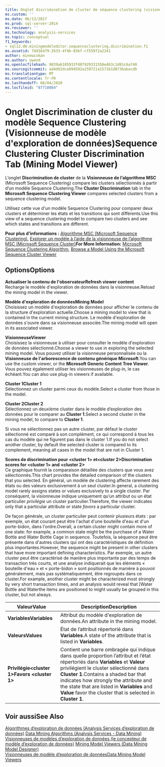 ```yaml
---
title: Onglet discrimination de cluster de séquence clustering (visionneuse de modèle d’exploration de données) | Microsoft Docs
ms.custom: ''
ms.date: 06/13/2017
ms.prod: sql-server-2014
ms.reviewer: ''
ms.technology: analysis-services
ms.topic: conceptual
f1_keywords:
- sql12.dm.miningmodeleditor.sequenceclustering.discrimination.f1
ms.assetid: 7dd16479-2633-4f4b-83bf-cf55972a2241
author: minewiskan
ms.author: owend
ms.openlocfilehash: 9839a6185933fd87929331558ed63c1d81c6a748
ms.sourcegitcommit: ad4d92dce894592a259721a1571b1d8736abacdb
ms.translationtype: MT
ms.contentlocale: fr-FR
ms.lasthandoff: 08/04/2020
ms.locfileid: "87710884"
---
```

# <a name="sequence-clustering-cluster-discrimination-tab-mining-model-viewer"></a><span data-ttu-id="db4ae-102">Onglet Discrimination de cluster du modèle Sequence Clustering (Visionneuse de modèle d'exploration de données)</span><span class="sxs-lookup"><span data-stu-id="db4ae-102">Sequence Clustering Cluster Discrimination Tab (Mining Model Viewer)</span></span>
  <span data-ttu-id="db4ae-103">L’onglet  **Discrimination de cluster** de la **Visionneuse de l’algorithme MSC** (Microsoft Sequence Clustering) compare les clusters sélectionnés à partir d’un modèle Sequence Clustering.</span><span class="sxs-lookup"><span data-stu-id="db4ae-103">The  **Cluster Discrimination** tab in the **Microsoft Sequence Clustering Viewer** compares selected clusters from a sequence clustering model.</span></span>  
  
 <span data-ttu-id="db4ae-104">Utilisez cette vue d'un modèle Sequence Clustering pour comparer deux clusters et déterminer les états et les transitions qui sont différents.</span><span class="sxs-lookup"><span data-stu-id="db4ae-104">Use this view of a sequence clustering model to compare two clusters and see which states and transitions are different.</span></span>  
  
 <span data-ttu-id="db4ae-105">**Pour plus d’informations :** [Algorithme MSC (Microsoft Sequence Clustering)](data-mining/microsoft-sequence-clustering-algorithm.md), [Explorer un modèle à l’aide de la visionneuse de l’algorithme MSC (Microsoft Sequence Cluster)](data-mining/browse-a-model-using-the-microsoft-sequence-cluster-viewer.md)</span><span class="sxs-lookup"><span data-stu-id="db4ae-105">**For More Information:** [Microsoft Sequence Clustering Algorithm](data-mining/microsoft-sequence-clustering-algorithm.md), [Browse a Model Using the Microsoft Sequence Cluster Viewer](data-mining/browse-a-model-using-the-microsoft-sequence-cluster-viewer.md)</span></span>  
  
## <a name="options"></a><span data-ttu-id="db4ae-106">Options</span><span class="sxs-lookup"><span data-stu-id="db4ae-106">Options</span></span>  
 <span data-ttu-id="db4ae-107">**Actualiser le contenu de l'observateur**</span><span class="sxs-lookup"><span data-stu-id="db4ae-107">**Refresh viewer content**</span></span>  
 <span data-ttu-id="db4ae-108">Recharge le modèle d'exploration de données dans la visionneuse.</span><span class="sxs-lookup"><span data-stu-id="db4ae-108">Reload the mining model in the viewer.</span></span>  
  
 <span data-ttu-id="db4ae-109">**Modèle d'exploration de données**</span><span class="sxs-lookup"><span data-stu-id="db4ae-109">**Mining Model**</span></span>  
 <span data-ttu-id="db4ae-110">Choisissez un modèle d'exploration de données pour afficher le contenu de la structure d'exploration actuelle.</span><span class="sxs-lookup"><span data-stu-id="db4ae-110">Choose a mining model to view that is contained in the current mining structure.</span></span> <span data-ttu-id="db4ae-111">Le modèle d'exploration de données s'ouvre dans sa visionneuse associée.</span><span class="sxs-lookup"><span data-stu-id="db4ae-111">The mining model will open in its associated viewer.</span></span>  
  
 <span data-ttu-id="db4ae-112">**Visionneuse**</span><span class="sxs-lookup"><span data-stu-id="db4ae-112">**Viewer**</span></span>  
 <span data-ttu-id="db4ae-113">Choisissez la visionneuse à utiliser pour consulter le modèle d'exploration de données sélectionné.</span><span class="sxs-lookup"><span data-stu-id="db4ae-113">Choose a viewer to use in exploring the selected mining model.</span></span> <span data-ttu-id="db4ae-114">Vous pouvez utiliser la visionneuse personnalisée ou la **Visionneuse de l'arborescence de contenu générique Microsoft**.</span><span class="sxs-lookup"><span data-stu-id="db4ae-114">You can use the custom viewer, or the **Microsoft Generic Content Tree Viewer**.</span></span> <span data-ttu-id="db4ae-115">Vous pouvez également utiliser les visionneuses de plug-in, le cas échéant.</span><span class="sxs-lookup"><span data-stu-id="db4ae-115">You can also use plug-in viewers if available.</span></span>  
  
 <span data-ttu-id="db4ae-116">**Cluster 1**</span><span class="sxs-lookup"><span data-stu-id="db4ae-116">**Cluster 1**</span></span>  
 <span data-ttu-id="db4ae-117">Sélectionnez un cluster parmi ceux du modèle.</span><span class="sxs-lookup"><span data-stu-id="db4ae-117">Select a cluster from those in the model.</span></span>  
  
 <span data-ttu-id="db4ae-118">**Cluster 2**</span><span class="sxs-lookup"><span data-stu-id="db4ae-118">**Cluster 2**</span></span>  
 <span data-ttu-id="db4ae-119">Sélectionnez un deuxième cluster dans le modèle d’exploration des données pour le comparer au **Cluster 1**.</span><span class="sxs-lookup"><span data-stu-id="db4ae-119">Select a second cluster in the mining model, to compare to **Cluster 1**.</span></span>  
  
 <span data-ttu-id="db4ae-120">Si vous ne sélectionnez pas un autre cluster, par défaut le cluster sélectionné est comparé à son complément, ce qui correspond à tous les cas du modèle qui ne figurent pas dans le cluster 1.</span><span class="sxs-lookup"><span data-stu-id="db4ae-120">If you do not select another cluster, by default the selected cluster is compared to its complement, meaning all cases in the model that are not in Cluster 1.</span></span>  
  
 <span data-ttu-id="db4ae-121">**Scores de discrimination pour \<cluster 1> et\<cluster 2>**</span><span class="sxs-lookup"><span data-stu-id="db4ae-121">**Discrimination scores for \<cluster 1> and \<cluster 2>**</span></span>  
 <span data-ttu-id="db4ae-122">Ce graphique fournit la comparaison détaillée des clusters que vous avez sélectionnés.</span><span class="sxs-lookup"><span data-stu-id="db4ae-122">This chart provides the detailed comparison of the clusters that you selected.</span></span> <span data-ttu-id="db4ae-123">En général, un modèle de clustering affecte rarement des états ou des valeurs exclusivement à un seul cluster.</span><span class="sxs-lookup"><span data-stu-id="db4ae-123">In general, a clustering model rarely assigns states or values exclusively to a single cluster.</span></span> <span data-ttu-id="db4ae-124">Par conséquent, la visionneuse indique uniquement qu’un attribut ou un état particulier *privilégie* un cluster particulier.</span><span class="sxs-lookup"><span data-stu-id="db4ae-124">Therefore, the viewer indicates only that a particular attribute or state *favors* a particular cluster.</span></span>  
  
 <span data-ttu-id="db4ae-125">De façon générale, un cluster particulier peut contenir plusieurs états : par exemple, un état courant peut être l'achat d'une bouteille d'eau et d'un porte-bidon, dans l'ordre.</span><span class="sxs-lookup"><span data-stu-id="db4ae-125">Overall, a certain cluster might contain more of one state: for example, a common state might be the purchase of a Water Bottle and Water Bottle Cage in sequence.</span></span> <span data-ttu-id="db4ae-126">Toutefois, la séquence peut être présente dans d'autres clusters qui ont des caractéristiques de définition plus importantes.</span><span class="sxs-lookup"><span data-stu-id="db4ae-126">However, the sequence might be present in other clusters that have more important defining characteristics.</span></span> <span data-ttu-id="db4ae-127">Par exemple, un autre cluster peut être caractérisé de manière plus importante par des temps de transaction très courts, et une analyse indiquerait que les éléments « bouteille d'eau » et « porte-bidon » sont positionnés de manière à pouvoir généralement, mais pas systématiquement, être regroupés dans ce cluster.</span><span class="sxs-lookup"><span data-stu-id="db4ae-127">For example, another cluster might be characterized most strongly by very short transaction times, and an analysis would reveal that [Water Bottle and Waterthe items are positioned to might usually be grouped in this cluster, but not always.</span></span>  
  
|<span data-ttu-id="db4ae-128">Valeur</span><span class="sxs-lookup"><span data-stu-id="db4ae-128">Value</span></span>|<span data-ttu-id="db4ae-129">Description</span><span class="sxs-lookup"><span data-stu-id="db4ae-129">Description</span></span>|  
|-----------|-----------------|  
|<span data-ttu-id="db4ae-130">**Variables**</span><span class="sxs-lookup"><span data-stu-id="db4ae-130">**Variables**</span></span>|<span data-ttu-id="db4ae-131">Attribut du modèle d'exploration de données.</span><span class="sxs-lookup"><span data-stu-id="db4ae-131">An attribute in the mining model.</span></span>|  
|<span data-ttu-id="db4ae-132">**Valeurs**</span><span class="sxs-lookup"><span data-stu-id="db4ae-132">**Values**</span></span>|<span data-ttu-id="db4ae-133">État de l’attribut répertorié dans **Variables**.</span><span class="sxs-lookup"><span data-stu-id="db4ae-133">A state of the attribute that is listed in **Variables**.</span></span>|  
|<span data-ttu-id="db4ae-134">**Privilégie\<cluster 1>**</span><span class="sxs-lookup"><span data-stu-id="db4ae-134">**Favors \<cluster 1>**</span></span>|<span data-ttu-id="db4ae-135">Contient une barre ombragée qui indique dans quelle proportion l’attribut et l’état répertoriés dans **Variables** et **Valeur** privilégient le cluster sélectionné dans **Cluster 1**.</span><span class="sxs-lookup"><span data-stu-id="db4ae-135">Contains a shaded bar that indicates how strongly the attribute and the state that are listed in **Variables** and **Value** favor the cluster that is selected in **Cluster 1**.</span></span>|  
  
## <a name="see-also"></a><span data-ttu-id="db4ae-136">Voir aussi</span><span class="sxs-lookup"><span data-stu-id="db4ae-136">See Also</span></span>  
 <span data-ttu-id="db4ae-137">[Algorithmes d’exploration de données &#40;Analysis Services d’exploration de données&#41;](data-mining/data-mining-algorithms-analysis-services-data-mining.md) </span><span class="sxs-lookup"><span data-stu-id="db4ae-137">[Data Mining Algorithms &#40;Analysis Services - Data Mining&#41;](data-mining/data-mining-algorithms-analysis-services-data-mining.md) </span></span>  
 <span data-ttu-id="db4ae-138">[Visionneuses de modèles d’exploration de données &#40;le concepteur de modèle d’exploration de données&#41;](mining-model-viewers-data-mining-model-designer.md) </span><span class="sxs-lookup"><span data-stu-id="db4ae-138">[Mining Model Viewers &#40;Data Mining Model Designer&#41;](mining-model-viewers-data-mining-model-designer.md) </span></span>  
 [<span data-ttu-id="db4ae-139">Visionneuses de modèle d’exploration de données</span><span class="sxs-lookup"><span data-stu-id="db4ae-139">Data Mining Model Viewers</span></span>](data-mining/data-mining-model-viewers.md)  
  
  

